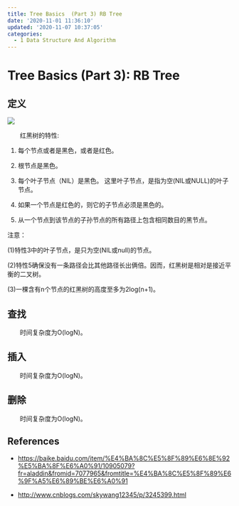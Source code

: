 ```yaml
---
title: Tree Basics  (Part 3) RB Tree
date: '2020-11-01 11:36:10'
updated: '2020-11-07 10:37:05'
categories:
  - 1 Data Structure And Algorithm
---
```

# Tree Basics (Part 3): RB Tree

## 定义

![](RB_tree_sample.jpg)

　　红黑树的特性:

1. 每个节点或者是黑色，或者是红色。

2. 根节点是黑色。

3. 每个叶子节点（NIL）是黑色。 这里叶子节点，是指为空(NIL或NULL)的叶子节点。

4. 如果一个节点是红色的，则它的子节点必须是黑色的。

5. 从一个节点到该节点的子孙节点的所有路径上包含相同数目的黑节点。

注意：

(1)特性3中的叶子节点，是只为空(NIL或null)的节点。

(2)特性5确保没有一条路径会比其他路径长出俩倍。因而，红黑树是相对是接近平衡的二叉树。

(3)一棵含有n个节点的红黑树的高度至多为2log(n+1)。

## 查找

　　时间复杂度为O(logN)。

## 插入

　　时间复杂度为O(logN)。

## 删除

　　时间复杂度为O(logN)。
　　
## References

- <https://baike.baidu.com/item/%E4%BA%8C%E5%8F%89%E6%8E%92%E5%BA%8F%E6%A0%91/10905079?fr=aladdin&fromid=7077965&fromtitle=%E4%BA%8C%E5%8F%89%E6%9F%A5%E6%89%BE%E6%A0%91>

- <http://www.cnblogs.com/skywang12345/p/3245399.html>

